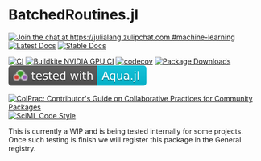 # BatchedRoutines.jl

[![Join the chat at https://julialang.zulipchat.com #machine-learning](https://img.shields.io/static/v1?label=Zulip&message=chat&color=9558b2&labelColor=389826)](https://julialang.zulipchat.com/#narrow/stream/machine-learning)
[![Latest Docs](https://img.shields.io/badge/docs-latest-blue.svg)](http://lux.csail.mit.edu/dev/api/)
[![Stable Docs](https://img.shields.io/badge/docs-stable-blue.svg)](http://lux.csail.mit.edu/stable/api/)

[![CI](https://github.com/LuxDL/BatchedRoutines.jl/actions/workflows/CI.yml/badge.svg)](https://github.com/LuxDL/BatchedRoutines.jl/actions/workflows/CI.yml)
[![Buildkite NVIDIA GPU CI](https://img.shields.io/buildkite/0f7d50856fb9a3a52ec010723b16710fb0bb57110b60cc3078.svg?label=gpu&logo=nvidia)](https://buildkite.com/julialang/batchedroutines-dot-jl/)
[![codecov](https://codecov.io/gh/LuxDL/BatchedRoutines.jl/branch/main/graph/badge.svg?token=IMqBM1e3hz)](https://codecov.io/gh/LuxDL/BatchedRoutines.jl)
[![Package Downloads](https://shields.io/endpoint?url=https://pkgs.genieframework.com/api/v1/badge/BatchedRoutines)](https://pkgs.genieframework.com?packages=BatchedRoutines)
[![Aqua QA](https://raw.githubusercontent.com/JuliaTesting/Aqua.jl/master/badge.svg)](https://github.com/JuliaTesting/Aqua.jl)

[![ColPrac: Contributor's Guide on Collaborative Practices for Community Packages](https://img.shields.io/badge/ColPrac-Contributor's%20Guide-blueviolet)](https://github.com/SciML/ColPrac)
[![SciML Code Style](https://img.shields.io/static/v1?label=code%20style&message=SciML&color=9558b2&labelColor=389826)](https://github.com/SciML/SciMLStyle)

This is currently a WIP and is being tested internally for some projects. Once such testing is finish we will register this package in the General registry.
